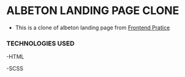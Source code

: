   # ALBETON LANDING PAGE CLONE
 - This is a clone of albeton landing page from [Frontend Pratice](frontendpratice.com)

 ### TECHNOLOGIES USED
 -HTML
 
 -SCSS
 
